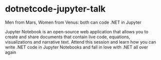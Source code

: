 # dotnetcode-jupyter-talk
Men from Mars, Women from Venus: both can code .NET in Jupyter

Jupyter Notebook is an open-source web application that allows you to create and share documents that contain live code, equations, visualizations and narrative text. Attend this session and learn how you can write .NET code in Jupyter Notebooks and fall in love with .NET all over again